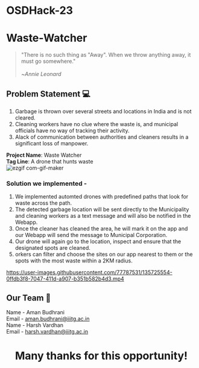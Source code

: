 # OSDHack-23 
# 

#   Waste-Watcher
>"There is no such thing as "Away". When we throw anything away, it must go somewhere." <br />                                                  
                                                                ~_Annie Leonard_    <br />
                                                                

                                                                
## Problem Statement  💻<br />

1)  Garbage is thrown over several streets and locations in India and is not cleared.
2)  Cleaning workers have no clue where the waste is, and municipal officials have no way of tracking their activity.
3)  Alack of communication between authorities and cleaners results in a significant loss of manpower.

**Project Name**:  Waste Watcher <br />
**Tag Line**:   A drone that hunts waste<br />
![ezgif com-gif-maker](https://user-images.githubusercontent.com/77198067/211177467-16a5a05c-6102-46be-8a78-b6401c2976db.gif)


### Solution we implemented -
1) We implemented automted drones with predefined paths that look for waste across the path.
2) The detected garbage location will be sent directly to the Municipality and cleaning workers as a text message and will also be notified in the Webapp.
3) Once the cleaner has cleaned the area, he will mark it on the app and our Webapp will send the message to Municipal Corporation.
4) Our drone will again go to the location, inspect and ensure that the designated spots are cleaned.  
5) orkers can filter and choose the sites on our app nearest to them or the spots with the most waste within a 2KM radius.


https://user-images.githubusercontent.com/77787531/135725554-0ffdb3f8-7047-411d-a907-b351b582b4d3.mp4


## Our Team  🎳<br />
Name - Aman Budhrani<br />
Email - aman.budhrani@iiitg.ac.in <br/>
Name - Harsh Vardhan <br />
Email - harsh.vardhan@iiitg.ac.in <br />



<div align="center">
<h1>   Many thanks for this opportunity!  
 </h1>                                                

